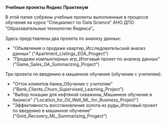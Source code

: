 **Учебные проекты Яндекс Практикум**

В этой папке собраны учебные проекты выполненные в процессе обучения на курсе "Специалист по Data Science” АНО ДПО “Образовательные технологии Яндекса”。

Здесь представлены два проекта по анализу данных:
- "Объявления о продаже квартир_Исследовательский анализ данных" ("Apartment_Listings_EDA_Progect")
- "Продажи компьютерных игр_Итоговый проект по анализу данных"("Game_Sales_DA_Summarizing_Project")

Три проекта по введению в машинное обучение (обучение с учителем):
- "Отток клиентов банка_Обучение с учителем" ("Bank_Clients_Churn_Supervised_Learning_Project")
- "Выбор локации для нефтяной скважины_Машинное обучение в бизнесе" ("Location_for_Oil_Well_ML_for_Business_Project")
- "Эффективность восстановления золота из руды_Итоговый проект по введению в машинное обучение" ("Gold_Recovery_ML_Summarizing_Progect")


```python

```
